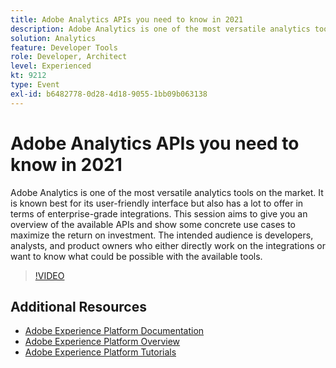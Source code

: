 ```yaml
---
title: Adobe Analytics APIs you need to know in 2021
description: Adobe Analytics is one of the most versatile analytics tools on the market. It is known best for its user-friendly interface but also has a lot to offer in terms of enterprise-grade integrations. This session aims to give you an overview of the available APIs and show some concrete use cases to maximize the return on investment. The intended audience is developers, analysts, and product owners who either directly work on the integrations or want to know what could be possible with the available tools.
solution: Analytics
feature: Developer Tools
role: Developer, Architect
level: Experienced
kt: 9212
type: Event
exl-id: b6482778-0d28-4d18-9055-1bb09b063138
---
```

# Adobe Analytics APIs you need to know in 2021

Adobe Analytics is one of the most versatile analytics tools on the market. It is known best for its user-friendly interface but also has a lot to offer in terms of enterprise-grade integrations. This session aims to give you an overview of the available APIs and show some concrete use cases to maximize the return on investment. The intended audience is developers, analysts, and product owners who either directly work on the integrations or want to know what could be possible with the available tools.

>[!VIDEO](https://video.tv.adobe.com/v/337576/?quality=12&learn=on&hidetitle=true)

## Additional Resources

- [Adobe Experience Platform Documentation](https://experienceleague.adobe.com/docs/experience-platform.html)
- [Adobe Experience Platform Overview](https://experienceleague.adobe.com/docs/experience-platform/landing/home.html)
- [Adobe Experience Platform Tutorials](https://experienceleague.adobe.com/docs/platform-learn/tutorials/overview.html?lang=en)
